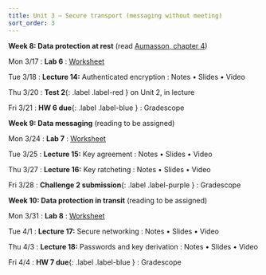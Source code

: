 ```yaml
---
title: Unit 3 – Secure transport (messaging without meeting)
sort_order: 3
---
```



**Week 8: Data protection at rest** (read [Aumasson, chapter 4](https://nostarch.com/download/SeriousCryptography_Chapter4_sample.pdf))

Mon 3/17
: **Lab 6**
  : [Worksheet](https://piazza.com/bu/spring2025/ds653/resources)

Tue 3/18
: **Lecture 14:** Authenticated encryption <!-- Common coin -->
  : Notes • Slides • Video

Thu 3/20
: **Test 2**{: .label .label-red } on Unit 2, in lecture

Fri 3/21
: **HW 6 due**{: .label .label-blue }
  : Gradescope


**Week 9: Data messaging** (reading to be assigned)

Mon 3/24
: **Lab 7**
  : [Worksheet](https://piazza.com/bu/spring2025/ds653/resources)

Tue 3/25
: **Lecture 15:** Key agreement
  : Notes • Slides • Video

Thu 3/27
: **Lecture 16:** Key ratcheting
  : Notes • Slides • Video

Fri 3/28
: **Challenge 2 submission**{: .label .label-purple }
  : Gradescope


**Week 10: Data protection in transit** (reading to be assigned)

Mon 3/31
: **Lab 8**
  : [Worksheet](https://piazza.com/bu/spring2025/ds653/resources)


Tue 4/1
: **Lecture 17:** Secure networking
  : Notes • Slides • Video

Thu 4/3
: **Lecture 18:** Passwords and key derivation <!-- access control -->
  : Notes • Slides • Video

Fri 4/4
: **HW 7 due**{: .label .label-blue }
  : Gradescope
